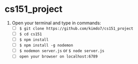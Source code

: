 # cs151_project

1. Open your terminal and type in commands:
    * [ ] `$ git clone https://github.com/kimdo7/cs151_project`
    * [ ] `$ cd cs151`  
    * [ ] `$ npm install` 
    * [ ] `$ npm install -g nodemon`
    * [ ] `$ nodemon server.js` or `$ node server.js` 
    * [ ] `open your browser on localhost:6789`